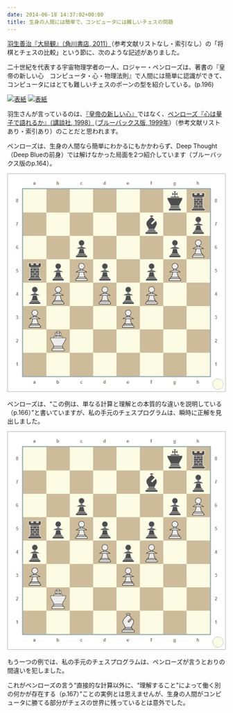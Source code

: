 ```yaml
---
date: 2014-06-18 14:37:02+00:00
title: 生身の人間には簡単で、コンピュータには難しいチェスの問題
---
```


[羽生善治『大局観』（角川書店, 2011）](https://www.amazon.co.jp/dp/4047102768?tag=inquisitor-22)（参考文献リストなし・索引なし）の「将棋とチェスの比較」という節に、次のような記述がありました。

  二十世紀を代表する宇宙物理学者の一人、ロジャー・ペンローズは、著書の『皇帝の新しい心　コンピュータ・心・物理法則』で人間には簡単に認識ができて、コンピュータにはとても難しいチェスのポーンの型を紹介している。(p.196)

[![表紙](https://images-fe.ssl-images-amazon.com/images/P/4061542389.09.jpg)](https://www.amazon.co.jp/dp/4061542389?tag=inquisitor-22)
[![表紙](https://images-fe.ssl-images-amazon.com/images/P/4062572516.09.jpg)](https://www.amazon.co.jp/dp/4062572516?tag=inquisitor-22)

羽生さんが言っているのは、[『皇帝の新しい心』](https://www.amazon.co.jp/dp/4622040964?tag=inquisitor-22)ではなく、[ペンローズ『心は量子で語れるか』（講談社, 1998）](https://www.amazon.co.jp/dp/4061542389?tag=inquisitor-22)（[ブルーバックス版, 1999年](https://www.amazon.co.jp/dp/4062572516?tag=inquisitor-22)）（参考文献リストあり・索引あり）のことだと思われます。

ペンローズは、生身の人間なら簡単にわかるにもかかわらず、Deep Thought（Deep Blueの前身）では解けなかった局面を2つ紹介しています（ブルーバックス版のp.164）。

![問題1](/images/2014-06-18-chess-problems-easy-for-humans-difficult-for-computers1.png)

ペンローズは、<q>この例は、単なる計算と理解との本質的な違いを説明している（p.166）</q>と書いていますが、私の手元のチェスプログラムは、瞬時に正解を見出しました。

![問題2](/images/2014-06-18-chess-problems-easy-for-humans-difficult-for-computers2.png)

もう一つの例では、私の手元のチェスプログラムは、ペンローズが言うとおりの間違いを犯しました。

これがペンローズの言う<q>直接的な計算以外に、“理解すること”によって働く別の何かが存在する（p.167）</q>ことの実例とは思えませんが、生身の人間がコンピュータに勝てる部分がチェスの世界に残っているとは意外でした。